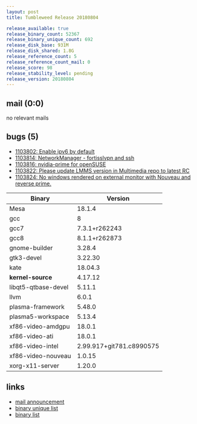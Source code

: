 ```yaml
---
layout: post
title: Tumbleweed Release 20180804

release_available: true
release_binary_count: 52367
release_binary_unique_count: 692
release_disk_base: 931M
release_disk_shared: 1.8G
release_reference_count: 5
release_reference_count_mail: 0
release_score: 98
release_stability_level: pending
release_version: 20180804
---
```


## mail (0:0)

no relevant mails

## bugs (5)

<!--more-->

- [1103802: Enable ipv6 by default](https://bugzilla.opensuse.org/show_bug.cgi?id=1103802)
- [1103814: NetworkManager  - fortisslvpn and ssh](https://bugzilla.opensuse.org/show_bug.cgi?id=1103814)
- [1103816: nvidia-prime for openSUSE](https://bugzilla.opensuse.org/show_bug.cgi?id=1103816)
- [1103822: Please update LMMS version in Multimedia repo to latest RC](https://bugzilla.opensuse.org/show_bug.cgi?id=1103822)
- [1103824: No windows rendered on external monitor with Nouveau and reverse prime.](https://bugzilla.opensuse.org/show_bug.cgi?id=1103824)

Binary | Version
--- | ---
Mesa | 18.1.4
gcc | 8
gcc7 | 7.3.1+r262243
gcc8 | 8.1.1+r262873
gnome-builder | 3.28.4
gtk3-devel | 3.22.30
kate | 18.04.3
**kernel-source** | 4.17.12
libqt5-qtbase-devel | 5.11.1
llvm | 6.0.1
plasma-framework | 5.48.0
plasma5-workspace | 5.13.4
xf86-video-amdgpu | 18.0.1
xf86-video-ati | 18.0.1
xf86-video-intel | 2.99.917+git781.c8990575
xf86-video-nouveau | 1.0.15
xorg-x11-server | 1.20.0

## links

- [mail announcement](https://lists.opensuse.org/opensuse-factory/2018-08/msg00116.html)
- [binary unique list](http://download.tumbleweed.boombatower.com/20180804/rpm.unique.list)
- [binary list](http://download.tumbleweed.boombatower.com/20180804/rpm.list)
